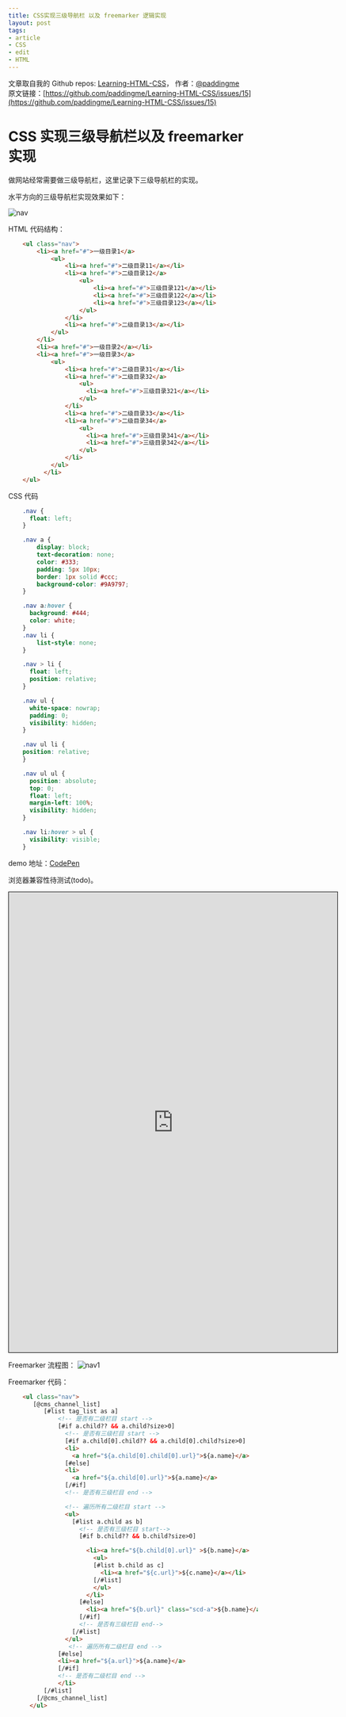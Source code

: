 ```yaml
---
title: CSS实现三级导航栏 以及 freemarker 逻辑实现
layout: post
tags:
- article
- CSS
- edit
- HTML
---
```



 文章取自我的 Github  repos: [Learning-HTML-CSS](https://github.com/paddingme/Learning-HTML-CSS)， 作者：[@paddingme](http://padding.me/about.html)    
原文链接：[https://github.com/paddingme/Learning-HTML-CSS/issues/15](https://github.com/paddingme/Learning-HTML-CSS/issues/15)

# CSS 实现三级导航栏以及 freemarker 实现

做网站经常需要做三级导航栏，这里记录下三级导航栏的实现。

水平方向的三级导航栏实现效果如下：

![nav](https://cloud.githubusercontent.com/assets/5771087/4879124/3b32ba66-6323-11e4-9277-90ffd299a88a.png)

HTML 代码结构：

```html
    <ul class="nav">
        <li><a href="#">一级目录1</a>
            <ul>
                <li><a href="#">二级目录11</a></li>
                <li><a href="#">二级目录12</a>
                    <ul>
                        <li><a href="#">三级目录121</a></li>
                        <li><a href="#">三级目录122</a></li>
                        <li><a href="#">三级目录123</a></li>
                    </ul>
                </li>
                <li><a href="#">二级目录13</a></li>
            </ul>
        </li>
        <li><a href="#">一级目录2</a></li>
        <li><a href="#">一级目录3</a>
            <ul>
                <li><a href="#">二级目录31</a></li>
                <li><a href="#">二级目录32</a>
                    <ul>
                      <li><a href="#">三级目录321</a></li>
                    </ul>
                </li>
                <li><a href="#">二级目录33</a></li>
                <li><a href="#">二级目录34</a>
                    <ul>
                      <li><a href="#">三级目录341</a></li>
                      <li><a href="#">三级目录342</a></li>
                    </ul>
                </li>
            </ul>
          </li>
    </ul>
```

CSS 代码
```css
    .nav {
      float: left;
    }

    .nav a {
        display: block;
        text-decoration: none;
        color: #333;
        padding: 5px 10px;
        border: 1px solid #ccc;
        background-color: #9A9797;
    }

    .nav a:hover {
      background: #444;
      color: white;
    }
    .nav li {
        list-style: none;
    }

    .nav > li {
      float: left;
      position: relative;
    }

    .nav ul {
      white-space: nowrap;
      padding: 0;
      visibility: hidden;
    }

    .nav ul li {
    position: relative;
    }

    .nav ul ul {
      position: absolute;
      top: 0;
      float: left;
      margin-left: 100%;
      visibility: hidden;
    }

    .nav li:hover > ul {
      visibility: visible;
    }
```
demo 地址：[CodePen](http://codepen.io/paddingme/pen/LneGf)

浏览器兼容性待测试(todo)。

<iframe id="embed_dom" name="embed_dom" frameborder="0" style="border:1px solid #000;display:block;width:664px; height:929px;" src="http://www.processon.com/embed/5456f6340cf23db8dee41679"></iframe>



Freemarker 流程图：
![nav1](https://cloud.githubusercontent.com/assets/5771087/4879112/07e79e38-6323-11e4-808b-14549ab511cf.png)

Freemarker 代码：

```html
    <ul class="nav">
       [@cms_channel_list]
          [#list tag_list as a]
              <!-- 是否有二级栏目 start -->
              [#if a.child?? && a.child?size>0]
                <!-- 是否有三级栏目 start -->
                [#if a.child[0].child?? && a.child[0].child?size>0]
                <li>
                  <a href="${a.child[0].child[0].url}">${a.name}</a>
                [#else]
                <li>
                  <a href="${a.child[0].url}">${a.name}</a>
                [/#if]
                <!-- 是否有三级栏目 end -->

                <!-- 遍历所有二级栏目 start -->
                <ul>
                  [#list a.child as b]
                    <!-- 是否有三级栏目 start-->
                    [#if b.child?? && b.child?size>0]

                      <li><a href="${b.child[0].url}" >${b.name}</a>
                        <ul>
                        [#list b.child as c]
                          <li><a href="${c.url}">${c.name}</a></li>
                        [/#list]
                        </ul>
                      </li>
                    [#else]
                      <li><a href="${b.url}" class="scd-a">${b.name}</a></li>
                    [/#if]
                    <!-- 是否有三级栏目 end-->
                  [/#list]
                </ul>
                 <!-- 遍历所有二级栏目 end -->
              [#else]
              <li><a href="${a.url}">${a.name}</a>
              [/#if]
              <!-- 是否有二级栏目 end -->
              </li>
          [/#list]
        [/@cms_channel_list]
      </ul>

```
